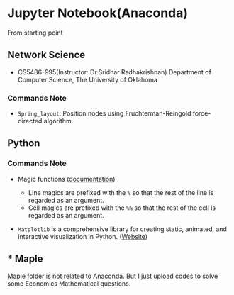 # Jupyter Notebook(Anaconda)
From starting point

## Network Science

* CS5486-995(Instructor: Dr.Sridhar Radhakrishnan) Department of Computer Science, The University of Oklahoma

### Commands Note

* `Spring_layout`: Position nodes using Fruchterman-Reingold force-directed algorithm.

## Python

### Commands Note

* Magic functions ([documentation](https://ipython.readthedocs.io/en/stable/interactive/tutorial.html#magics-explained))

  - Line magics are prefixed with the `%` so that the rest of the line is regarded as an argument.
  - Cell magics are prefixed with the `%%` so that the rest of the cell is regarded as an argument.

* `Matplotlib` is a comprehensive library for creating static, animated, and interactive visualization in Python. ([Website](https://matplotlib.org))


## * Maple

Maple folder is not related to Anaconda. But I just upload codes to solve some Economics Mathematical questions.
